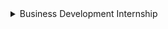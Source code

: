 
<details>
<summary>Business Development Internship </summary>
<br>
About <br>
Business Development Internship at crediwatch <br>

Stipend: Not Disclosed <br>

Location: Bengaluru, Karnataka, India<br>

Type: Full Time in Office<br>

Updated On: 13 Oct 2022<br>

website: https://www.crediwatch.com/ <br>

Details:<br>
Responsibilities of the Intern: <br>

1.Support the promotion of Crediwatch’s products and new features to prospective and existing clients
2.Establish the right contact within companies and develop long-term relationships based on building trust and credibility
3.Support the process of proactively identifying and qualifying leads and new prospects
4.Coordinate the process of set-up product demos with prospective clients
5.Communicate company products and services effectively
6.Coordinate the preparation of timely reports and analytics to evaluate and review the plans and strategy regularly.

<br>
Requirements:<br>

1.Education - Completed BBM, BBA/B.com students
2.Strong oral and written communication skills to deliver information in an easily understood manner
3.Excellent work and professional ethics
4.Ability to work in a challenging environment and handle pressure
5.Capacity to persist and persuade
6.A creative and experimental outlook
7.Tech and Social media savvy
8.Full-time internship

<br>
Apply : https://unstop.com/internship/business-development-internship-crediwatch-453861
</details> 